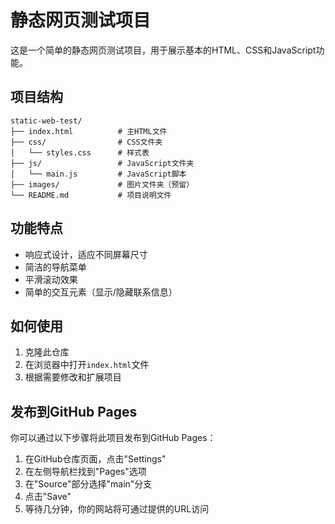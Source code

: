 # 静态网页测试项目

这是一个简单的静态网页测试项目，用于展示基本的HTML、CSS和JavaScript功能。

## 项目结构

```
static-web-test/
├── index.html          # 主HTML文件
├── css/                # CSS文件夹
│   └── styles.css      # 样式表
├── js/                 # JavaScript文件夹
│   └── main.js         # JavaScript脚本
├── images/             # 图片文件夹（预留）
└── README.md           # 项目说明文件
```

## 功能特点

- 响应式设计，适应不同屏幕尺寸
- 简洁的导航菜单
- 平滑滚动效果
- 简单的交互元素（显示/隐藏联系信息）

## 如何使用

1. 克隆此仓库
2. 在浏览器中打开`index.html`文件
3. 根据需要修改和扩展项目

## 发布到GitHub Pages

你可以通过以下步骤将此项目发布到GitHub Pages：

1. 在GitHub仓库页面，点击"Settings"
2. 在左侧导航栏找到"Pages"选项
3. 在"Source"部分选择"main"分支
4. 点击"Save"
5. 等待几分钟，你的网站将可通过提供的URL访问
